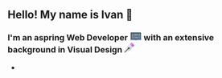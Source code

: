 ## Hello! My name is Ivan 👋

### I'm an aspring Web Developer <img alt="laptop icon" width="24px" src="/images/laptop.svg" /> with an extensive background in Visual Design <img alt="Pen tool" width="20px" src="/images/pen.svg" />

- 
